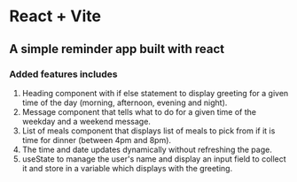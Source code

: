 # React + Vite

## A simple reminder app built with react

### Added features includes

1. Heading component with if else statement to display greeting for a given time of the day (morning, afternoon, evening and night).
2. Message component that tells what to do for a given time of the weekday and a weekend message.
3. List of meals component that displays list of meals to pick from if it is time for dinner (between 4pm and 8pm).
4. The time and date updates dynamically without refreshing the page.
5. useState to manage the user's name and display an input field to collect it and store in a variable which displays with the greeting.
